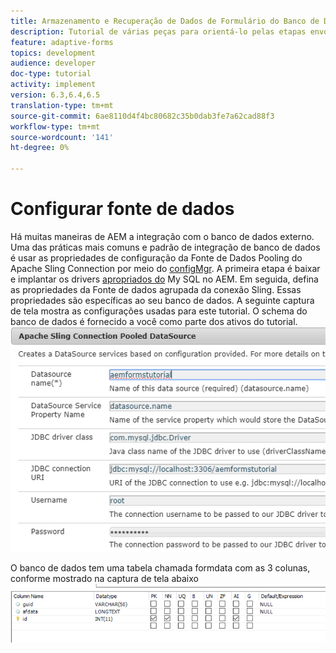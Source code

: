 ```yaml
---
title: Armazenamento e Recuperação de Dados de Formulário do Banco de Dados MySQL
description: Tutorial de várias peças para orientá-lo pelas etapas envolvidas no armazenamento e recuperação de dados do formulário
feature: adaptive-forms
topics: development
audience: developer
doc-type: tutorial
activity: implement
version: 6.3,6.4,6.5
translation-type: tm+mt
source-git-commit: 6ae8110d4f4bc80682c35b0dab3fe7a62cad88f3
workflow-type: tm+mt
source-wordcount: '141'
ht-degree: 0%

---
```


# Configurar fonte de dados

Há muitas maneiras de AEM a integração com o banco de dados externo. Uma das práticas mais comuns e padrão de integração de banco de dados é usar as propriedades de configuração da Fonte de Dados Pooling do Apache Sling Connection por meio do [configMgr](http://localhost:4502/system/console/configMgr).
A primeira etapa é baixar e implantar os drivers [apropriados do](https://mvnrepository.com/artifact/mysql/mysql-connector-java) My SQL no AEM.
Em seguida, defina as propriedades da Fonte de dados agrupada da conexão Sling. Essas propriedades são específicas ao seu banco de dados. A seguinte captura de tela mostra as configurações usadas para este tutorial. O schema do banco de dados é fornecido a você como parte dos ativos do tutorial.
![fonte de dados](assets/data-source.png)

O banco de dados tem uma tabela chamada formdata com as 3 colunas, conforme mostrado na captura de tela abaixo![da base de dados](assets/data-base-tables.PNG)

